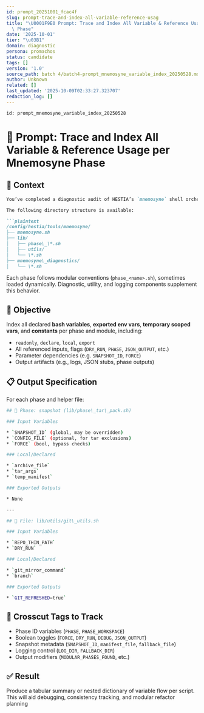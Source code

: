 ```yaml
---
id: prompt_20251001_fcac4f
slug: prompt-trace-and-index-all-variable-reference-usag
title: "\U0001F9E0 Prompt: Trace and Index All Variable & Reference Usage per Mnemosyne\
  \ Phase"
date: '2025-10-01'
tier: "\u03B1"
domain: diagnostic
persona: promachos
status: candidate
tags: []
version: '1.0'
source_path: batch 4/batch4-prompt_mnemosyne_variable_index_20250528.md
author: Unknown
related: []
last_updated: '2025-10-09T02:33:27.323707'
redaction_log: []
---
```


`id: prompt_mnemosyne_variable_index_20250528`

# 🧠 Prompt: Trace and Index All Variable & Reference Usage per Mnemosyne Phase

## 🧭 Context

```markdown
You’ve completed a diagnostic audit of HESTIA’s `mnemosyne` shell orchestration system. Your next goal is **deep introspection**: creating a complete index of **all variables**, **env flags**, and **script-local definitions** used in each declared phase (e.g., `snapshot`, `mirror`, `diagnose`, `tree`, etc.).

The following directory structure is available:

```plaintext
/config/hestia/tools/mnemosyne/
├── mnemosyne.sh
├── lib/
│   ├── phase\_\*.sh
│   ├── utils/
│   └── \*.sh
├── mnemosyne\_diagnostics/
│   └── \*.sh

```

Each phase follows modular conventions (`phase_<name>.sh`), sometimes loaded dynamically. Diagnostic, utility, and logging components supplement this behavior.

## 🎯 Objective

Index all declared **bash variables**, **exported env vars**, **temporary scoped vars**, and **constants** per phase and module, including:

- `readonly`, `declare`, `local`, `export`
- All referenced inputs, flags (`DRY_RUN`, `PHASE`, `JSON_OUTPUT`, etc.)
- Parameter dependencies (e.g. `SNAPSHOT_ID`, `FORCE`)
- Output artifacts (e.g., logs, JSON stubs, phase outputs)

## 📋 Output Specification

For each phase and helper file:

```bash
## 🔹 Phase: snapshot (lib/phase\_tar\_pack.sh)

### Input Variables

* `SNAPSHOT_ID` (global, may be overridden)
* `CONFIG_FILE` (optional, for tar exclusions)
* `FORCE` (bool, bypass checks)

### Local/Declared

* `archive_file`
* `tar_args`
* `temp_manifest`

### Exported Outputs

* None

---

## 🔹 File: lib/utils/git\_utils.sh

### Input Variables

* `REPO_THIN_PATH`
* `DRY_RUN`

### Local/Declared

* `git_mirror_command`
* `branch`

### Exported Outputs

* `GIT_REFRESHED=true`
```

## 📌 Crosscut Tags to Track

- Phase ID variables (`PHASE`, `PHASE_WORKSPACE`)
- Boolean toggles (`FORCE`, `DRY_RUN`, `DEBUG`, `JSON_OUTPUT`)
- Snapshot metadata (`SNAPSHOT_ID`, `manifest_file`, `fallback_file`)
- Logging control (`LOG_DIR`, `FALLBACK_DIR`)
- Output modifiers (`MODULAR_PHASES_FOUND`, etc.)

## ✅ Result

Produce a tabular summary or nested dictionary of variable flow per script. This will aid debugging, consistency tracking, and modular refactor planning
```
